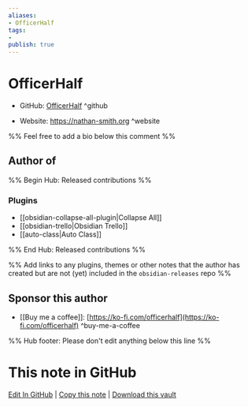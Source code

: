 ```yaml
---
aliases:
- OfficerHalf
tags:
- 
publish: true
---
```


# OfficerHalf

- GitHub: [OfficerHalf](https://github.com/OfficerHalf/) ^github
<!-- - Discord: `@` ^discord-->
- Website: <https://nathan-smith.org> ^website
<!-- - [[Publish sites|Publish site]]: <https://> ^publish-->

%% Feel free to add a bio below this comment %%


## Author of

%% Begin Hub: Released contributions %%
### Plugins
- [[obsidian-collapse-all-plugin|Collapse All]]
- [[obsidian-trello|Obsidian Trello]]
- [[auto-class|Auto Class]]

%% End Hub: Released contributions %%

%% Add links to any plugins, themes or other notes that the author has created but are not (yet) included in the `obsidian-releases` repo %%

<!--
### Unlisted plugins
-->

<!--
### Others
-->

## Sponsor this author

<!-- - [[GitHub sponsors]]: [Sponsor @OfficerHalf on GitHub Sponsors](https://github.com/sponsors/OfficerHalf) ^github-sponsor-->
- [[Buy me a coffee]]: [https://ko-fi.com/officerhalf](https://ko-fi.com/officerhalf) ^buy-me-a-coffee
<!-- - [[PayPal]]: <https://> ^paypal-->
<!-- - [[Patreon]]: <https://> ^patreon-->

<!--
## Follow this author
-->

<!-- - [[YouTube Channels|On YouTube]]: <https://> ^youtube-->
<!-- - Twitter: <https://> ^twitter-->
<!-- - ... -->

%% Hub footer: Please don't edit anything below this line %%

# This note in GitHub

<span class="git-footer">[Edit In GitHub](https://github.dev/obsidian-community/obsidian-hub/blob/main/01%20-%20Community/People/OfficerHalf.md "git-hub-edit-note") | [Copy this note](https://raw.githubusercontent.com/obsidian-community/obsidian-hub/main/01%20-%20Community/People/OfficerHalf.md "git-hub-copy-note") | [Download this vault](https://github.com/obsidian-community/obsidian-hub/archive/refs/heads/main.zip "git-hub-download-vault") </span>
